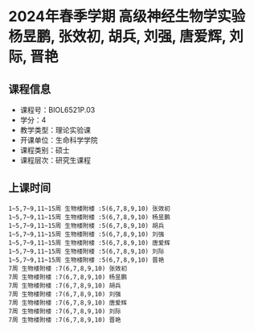 # 2024年春季学期 高级神经生物学实验 杨昱鹏, 张效初, 胡兵, 刘强, 唐爱辉, 刘际, 晋艳






## 课程信息

- 课程号：BIOL6521P.03
- 学分：4
- 教学类型：理论实验课
- 开课单位：生命科学学院
- 课程类别：硕士
- 课程层次：研究生课程

## 上课时间

```
1~5,7~9,11~15周 生物楼附楼 :5(6,7,8,9,10) 张效初
1~5,7~9,11~15周 生物楼附楼 :5(6,7,8,9,10) 杨昱鹏
1~5,7~9,11~15周 生物楼附楼 :5(6,7,8,9,10) 胡兵
1~5,7~9,11~15周 生物楼附楼 :5(6,7,8,9,10) 刘强
1~5,7~9,11~15周 生物楼附楼 :5(6,7,8,9,10) 唐爱辉
1~5,7~9,11~15周 生物楼附楼 :5(6,7,8,9,10) 刘际
1~5,7~9,11~15周 生物楼附楼 :5(6,7,8,9,10) 晋艳
7周 生物楼附楼 :7(6,7,8,9,10) 张效初
7周 生物楼附楼 :7(6,7,8,9,10) 杨昱鹏
7周 生物楼附楼 :7(6,7,8,9,10) 胡兵
7周 生物楼附楼 :7(6,7,8,9,10) 刘强
7周 生物楼附楼 :7(6,7,8,9,10) 唐爱辉
7周 生物楼附楼 :7(6,7,8,9,10) 刘际
7周 生物楼附楼 :7(6,7,8,9,10) 晋艳
```

